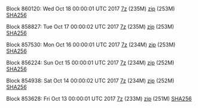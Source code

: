Block 860120: Wed Oct 18 00:00:01 UTC 2017 [7z](https://transfer.sh/j2n68/bootstrap.dat.20171018.7z) (235M) [zip](https://transfer.sh/7oIhd/bootstrap.dat.20171018.zip) (253M) [SHA256](https://transfer.sh/ZweXd/sha256.txt)

Block 858827: Tue Oct 17 00:00:02 UTC 2017 [7z](https://transfer.sh/ttABd/bootstrap.dat.20171017.7z) (235M) [zip](https://transfer.sh/AIpse/bootstrap.dat.20171017.zip) (253M) [SHA256](https://transfer.sh/a1AKj/sha256.txt)

Block 857530: Mon Oct 16 00:00:01 UTC 2017 [7z](https://transfer.sh/f411n/bootstrap.dat.20171016.7z) (234M) [zip](https://transfer.sh/as7FT/bootstrap.dat.20171016.zip) (253M) [SHA256](https://transfer.sh/DNOnJ/sha256.txt)

Block 856224: Sun Oct 15 00:00:01 UTC 2017 [7z](https://transfer.sh/BRRYf/bootstrap.dat.20171015.7z) (234M) [zip](https://transfer.sh/XA9hc/bootstrap.dat.20171015.zip) (252M) [SHA256](https://transfer.sh/ubmVe/sha256.txt)

Block 854938: Sat Oct 14 00:00:02 UTC 2017 [7z](https://transfer.sh/budpH/bootstrap.dat.20171014.7z) (234M) [zip](https://transfer.sh/4kHex/bootstrap.dat.20171014.zip) (252M) [SHA256](https://transfer.sh/EciNE/sha256.txt)

Block 853628: Fri Oct 13 00:00:01 UTC 2017 [7z](https://transfer.sh/bNezM/bootstrap.dat.20171013.7z) (233M) [zip](https://transfer.sh/JF3J1/bootstrap.dat.20171013.zip) (251M) [SHA256](https://transfer.sh/eIZ50/sha256.txt)
